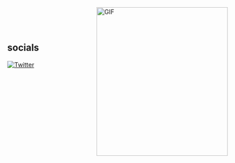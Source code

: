 


<img align="right" alt="GIF" src="https://media.tenor.com/0ygiqFaX-ssAAAAM/bongo-cat-typing.gif" width="300px" height="340"  />

<br>
<br> 
<br/>  


## socials
[![Twitter](https://img.shields.io/badge/Twitter-%231DA1F2.svg?logo=Twitter&logoColor=white)](https://twitter.com/sayan_011) 







